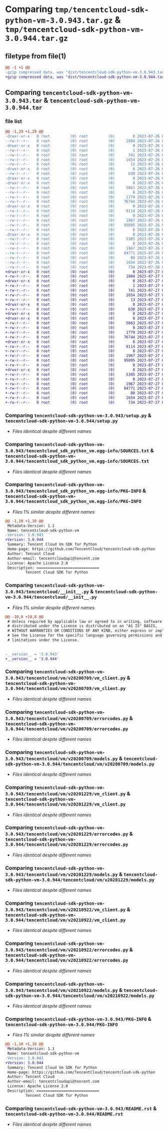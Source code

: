 # Comparing `tmp/tencentcloud-sdk-python-vm-3.0.943.tar.gz` & `tmp/tencentcloud-sdk-python-vm-3.0.944.tar.gz`

## filetype from file(1)

```diff
@@ -1 +1 @@
-gzip compressed data, was "dist/tencentcloud-sdk-python-vm-3.0.943.tar", last modified: Wed Jul 26 00:48:00 2023, max compression
+gzip compressed data, was "dist/tencentcloud-sdk-python-vm-3.0.944.tar", last modified: Thu Jul 27 02:27:15 2023, max compression
```

## Comparing `tencentcloud-sdk-python-vm-3.0.943.tar` & `tencentcloud-sdk-python-vm-3.0.944.tar`

### file list

```diff
@@ -1,29 +1,29 @@
-drwxr-xr-x   0 root         (0) root         (0)        0 2023-07-26 00:48:00.000000 tencentcloud-sdk-python-vm-3.0.943/
--rw-r--r--   0 root         (0) root         (0)     1004 2023-07-26 00:48:00.000000 tencentcloud-sdk-python-vm-3.0.943/setup.py
-drwxr-xr-x   0 root         (0) root         (0)        0 2023-07-26 00:48:00.000000 tencentcloud-sdk-python-vm-3.0.943/tencentcloud_sdk_python_vm.egg-info/
--rw-r--r--   0 root         (0) root         (0)        1 2023-07-26 00:48:00.000000 tencentcloud-sdk-python-vm-3.0.943/tencentcloud_sdk_python_vm.egg-info/dependency_links.txt
--rw-r--r--   0 root         (0) root         (0)      741 2023-07-26 00:48:00.000000 tencentcloud-sdk-python-vm-3.0.943/tencentcloud_sdk_python_vm.egg-info/SOURCES.txt
--rw-r--r--   0 root         (0) root         (0)     1654 2023-07-26 00:48:00.000000 tencentcloud-sdk-python-vm-3.0.943/tencentcloud_sdk_python_vm.egg-info/PKG-INFO
--rw-r--r--   0 root         (0) root         (0)       13 2023-07-26 00:48:00.000000 tencentcloud-sdk-python-vm-3.0.943/tencentcloud_sdk_python_vm.egg-info/top_level.txt
-drwxr-xr-x   0 root         (0) root         (0)        0 2023-07-26 00:48:00.000000 tencentcloud-sdk-python-vm-3.0.943/tencentcloud/
--rw-r--r--   0 root         (0) root         (0)      630 2023-07-26 00:48:00.000000 tencentcloud-sdk-python-vm-3.0.943/tencentcloud/__init__.py
-drwxr-xr-x   0 root         (0) root         (0)        0 2023-07-26 00:48:00.000000 tencentcloud-sdk-python-vm-3.0.943/tencentcloud/vm/
-drwxr-xr-x   0 root         (0) root         (0)        0 2023-07-26 00:48:00.000000 tencentcloud-sdk-python-vm-3.0.943/tencentcloud/vm/v20200709/
--rw-r--r--   0 root         (0) root         (0)     5863 2023-07-26 00:48:00.000000 tencentcloud-sdk-python-vm-3.0.943/tencentcloud/vm/v20200709/vm_client.py
--rw-r--r--   0 root         (0) root         (0)        0 2023-07-26 00:48:00.000000 tencentcloud-sdk-python-vm-3.0.943/tencentcloud/vm/v20200709/__init__.py
--rw-r--r--   0 root         (0) root         (0)     1779 2023-07-26 00:48:00.000000 tencentcloud-sdk-python-vm-3.0.943/tencentcloud/vm/v20200709/errorcodes.py
--rw-r--r--   0 root         (0) root         (0)    76744 2023-07-26 00:48:00.000000 tencentcloud-sdk-python-vm-3.0.943/tencentcloud/vm/v20200709/models.py
-drwxr-xr-x   0 root         (0) root         (0)        0 2023-07-26 00:48:00.000000 tencentcloud-sdk-python-vm-3.0.943/tencentcloud/vm/v20201229/
--rw-r--r--   0 root         (0) root         (0)     9114 2023-07-26 00:48:00.000000 tencentcloud-sdk-python-vm-3.0.943/tencentcloud/vm/v20201229/vm_client.py
--rw-r--r--   0 root         (0) root         (0)        0 2023-07-26 00:48:00.000000 tencentcloud-sdk-python-vm-3.0.943/tencentcloud/vm/v20201229/__init__.py
--rw-r--r--   0 root         (0) root         (0)     1967 2023-07-26 00:48:00.000000 tencentcloud-sdk-python-vm-3.0.943/tencentcloud/vm/v20201229/errorcodes.py
--rw-r--r--   0 root         (0) root         (0)    95095 2023-07-26 00:48:00.000000 tencentcloud-sdk-python-vm-3.0.943/tencentcloud/vm/v20201229/models.py
--rw-r--r--   0 root         (0) root         (0)        0 2023-07-26 00:48:00.000000 tencentcloud-sdk-python-vm-3.0.943/tencentcloud/vm/__init__.py
-drwxr-xr-x   0 root         (0) root         (0)        0 2023-07-26 00:48:00.000000 tencentcloud-sdk-python-vm-3.0.943/tencentcloud/vm/v20210922/
--rw-r--r--   0 root         (0) root         (0)     5305 2023-07-26 00:48:00.000000 tencentcloud-sdk-python-vm-3.0.943/tencentcloud/vm/v20210922/vm_client.py
--rw-r--r--   0 root         (0) root         (0)        0 2023-07-26 00:48:00.000000 tencentcloud-sdk-python-vm-3.0.943/tencentcloud/vm/v20210922/__init__.py
--rw-r--r--   0 root         (0) root         (0)     1967 2023-07-26 00:48:00.000000 tencentcloud-sdk-python-vm-3.0.943/tencentcloud/vm/v20210922/errorcodes.py
--rw-r--r--   0 root         (0) root         (0)    84771 2023-07-26 00:48:00.000000 tencentcloud-sdk-python-vm-3.0.943/tencentcloud/vm/v20210922/models.py
--rw-r--r--   0 root         (0) root         (0)       88 2023-07-26 00:48:00.000000 tencentcloud-sdk-python-vm-3.0.943/setup.cfg
--rw-r--r--   0 root         (0) root         (0)     1654 2023-07-26 00:48:00.000000 tencentcloud-sdk-python-vm-3.0.943/PKG-INFO
--rw-r--r--   0 root         (0) root         (0)      734 2023-07-26 00:48:00.000000 tencentcloud-sdk-python-vm-3.0.943/README.rst
+drwxr-xr-x   0 root         (0) root         (0)        0 2023-07-27 02:27:15.000000 tencentcloud-sdk-python-vm-3.0.944/
+-rw-r--r--   0 root         (0) root         (0)     1004 2023-07-27 02:27:15.000000 tencentcloud-sdk-python-vm-3.0.944/setup.py
+drwxr-xr-x   0 root         (0) root         (0)        0 2023-07-27 02:27:15.000000 tencentcloud-sdk-python-vm-3.0.944/tencentcloud_sdk_python_vm.egg-info/
+-rw-r--r--   0 root         (0) root         (0)        1 2023-07-27 02:27:15.000000 tencentcloud-sdk-python-vm-3.0.944/tencentcloud_sdk_python_vm.egg-info/dependency_links.txt
+-rw-r--r--   0 root         (0) root         (0)      741 2023-07-27 02:27:15.000000 tencentcloud-sdk-python-vm-3.0.944/tencentcloud_sdk_python_vm.egg-info/SOURCES.txt
+-rw-r--r--   0 root         (0) root         (0)     1654 2023-07-27 02:27:15.000000 tencentcloud-sdk-python-vm-3.0.944/tencentcloud_sdk_python_vm.egg-info/PKG-INFO
+-rw-r--r--   0 root         (0) root         (0)       13 2023-07-27 02:27:15.000000 tencentcloud-sdk-python-vm-3.0.944/tencentcloud_sdk_python_vm.egg-info/top_level.txt
+drwxr-xr-x   0 root         (0) root         (0)        0 2023-07-27 02:27:15.000000 tencentcloud-sdk-python-vm-3.0.944/tencentcloud/
+-rw-r--r--   0 root         (0) root         (0)      630 2023-07-27 02:27:15.000000 tencentcloud-sdk-python-vm-3.0.944/tencentcloud/__init__.py
+drwxr-xr-x   0 root         (0) root         (0)        0 2023-07-27 02:27:15.000000 tencentcloud-sdk-python-vm-3.0.944/tencentcloud/vm/
+drwxr-xr-x   0 root         (0) root         (0)        0 2023-07-27 02:27:15.000000 tencentcloud-sdk-python-vm-3.0.944/tencentcloud/vm/v20200709/
+-rw-r--r--   0 root         (0) root         (0)     5863 2023-07-27 02:27:15.000000 tencentcloud-sdk-python-vm-3.0.944/tencentcloud/vm/v20200709/vm_client.py
+-rw-r--r--   0 root         (0) root         (0)        0 2023-07-27 02:27:15.000000 tencentcloud-sdk-python-vm-3.0.944/tencentcloud/vm/v20200709/__init__.py
+-rw-r--r--   0 root         (0) root         (0)     1779 2023-07-27 02:27:15.000000 tencentcloud-sdk-python-vm-3.0.944/tencentcloud/vm/v20200709/errorcodes.py
+-rw-r--r--   0 root         (0) root         (0)    76744 2023-07-27 02:27:15.000000 tencentcloud-sdk-python-vm-3.0.944/tencentcloud/vm/v20200709/models.py
+drwxr-xr-x   0 root         (0) root         (0)        0 2023-07-27 02:27:15.000000 tencentcloud-sdk-python-vm-3.0.944/tencentcloud/vm/v20201229/
+-rw-r--r--   0 root         (0) root         (0)     9114 2023-07-27 02:27:15.000000 tencentcloud-sdk-python-vm-3.0.944/tencentcloud/vm/v20201229/vm_client.py
+-rw-r--r--   0 root         (0) root         (0)        0 2023-07-27 02:27:15.000000 tencentcloud-sdk-python-vm-3.0.944/tencentcloud/vm/v20201229/__init__.py
+-rw-r--r--   0 root         (0) root         (0)     1967 2023-07-27 02:27:15.000000 tencentcloud-sdk-python-vm-3.0.944/tencentcloud/vm/v20201229/errorcodes.py
+-rw-r--r--   0 root         (0) root         (0)    95095 2023-07-27 02:27:15.000000 tencentcloud-sdk-python-vm-3.0.944/tencentcloud/vm/v20201229/models.py
+-rw-r--r--   0 root         (0) root         (0)        0 2023-07-27 02:27:15.000000 tencentcloud-sdk-python-vm-3.0.944/tencentcloud/vm/__init__.py
+drwxr-xr-x   0 root         (0) root         (0)        0 2023-07-27 02:27:15.000000 tencentcloud-sdk-python-vm-3.0.944/tencentcloud/vm/v20210922/
+-rw-r--r--   0 root         (0) root         (0)     5305 2023-07-27 02:27:15.000000 tencentcloud-sdk-python-vm-3.0.944/tencentcloud/vm/v20210922/vm_client.py
+-rw-r--r--   0 root         (0) root         (0)        0 2023-07-27 02:27:15.000000 tencentcloud-sdk-python-vm-3.0.944/tencentcloud/vm/v20210922/__init__.py
+-rw-r--r--   0 root         (0) root         (0)     1967 2023-07-27 02:27:15.000000 tencentcloud-sdk-python-vm-3.0.944/tencentcloud/vm/v20210922/errorcodes.py
+-rw-r--r--   0 root         (0) root         (0)    84771 2023-07-27 02:27:15.000000 tencentcloud-sdk-python-vm-3.0.944/tencentcloud/vm/v20210922/models.py
+-rw-r--r--   0 root         (0) root         (0)       88 2023-07-27 02:27:15.000000 tencentcloud-sdk-python-vm-3.0.944/setup.cfg
+-rw-r--r--   0 root         (0) root         (0)     1654 2023-07-27 02:27:15.000000 tencentcloud-sdk-python-vm-3.0.944/PKG-INFO
+-rw-r--r--   0 root         (0) root         (0)      734 2023-07-27 02:27:15.000000 tencentcloud-sdk-python-vm-3.0.944/README.rst
```

### Comparing `tencentcloud-sdk-python-vm-3.0.943/setup.py` & `tencentcloud-sdk-python-vm-3.0.944/setup.py`

 * *Files identical despite different names*

### Comparing `tencentcloud-sdk-python-vm-3.0.943/tencentcloud_sdk_python_vm.egg-info/SOURCES.txt` & `tencentcloud-sdk-python-vm-3.0.944/tencentcloud_sdk_python_vm.egg-info/SOURCES.txt`

 * *Files identical despite different names*

### Comparing `tencentcloud-sdk-python-vm-3.0.943/tencentcloud_sdk_python_vm.egg-info/PKG-INFO` & `tencentcloud-sdk-python-vm-3.0.944/tencentcloud_sdk_python_vm.egg-info/PKG-INFO`

 * *Files 1% similar despite different names*

```diff
@@ -1,10 +1,10 @@
 Metadata-Version: 1.1
 Name: tencentcloud-sdk-python-vm
-Version: 3.0.943
+Version: 3.0.944
 Summary: Tencent Cloud Vm SDK for Python
 Home-page: https://github.com/TencentCloud/tencentcloud-sdk-python
 Author: Tencent Cloud
 Author-email: tencentcloudapi@tencent.com
 License: Apache License 2.0
 Description: ============================
         Tencent Cloud SDK for Python
```

### Comparing `tencentcloud-sdk-python-vm-3.0.943/tencentcloud/__init__.py` & `tencentcloud-sdk-python-vm-3.0.944/tencentcloud/__init__.py`

 * *Files 1% similar despite different names*

```diff
@@ -10,8 +10,8 @@
 # Unless required by applicable law or agreed to in writing, software
 # distributed under the License is distributed on an "AS IS" BASIS,
 # WITHOUT WARRANTIES OR CONDITIONS OF ANY KIND, either express or implied.
 # See the License for the specific language governing permissions and
 # limitations under the License.
 
 
-__version__ = '3.0.943'
+__version__ = '3.0.944'
```

### Comparing `tencentcloud-sdk-python-vm-3.0.943/tencentcloud/vm/v20200709/vm_client.py` & `tencentcloud-sdk-python-vm-3.0.944/tencentcloud/vm/v20200709/vm_client.py`

 * *Files identical despite different names*

### Comparing `tencentcloud-sdk-python-vm-3.0.943/tencentcloud/vm/v20200709/errorcodes.py` & `tencentcloud-sdk-python-vm-3.0.944/tencentcloud/vm/v20200709/errorcodes.py`

 * *Files identical despite different names*

### Comparing `tencentcloud-sdk-python-vm-3.0.943/tencentcloud/vm/v20200709/models.py` & `tencentcloud-sdk-python-vm-3.0.944/tencentcloud/vm/v20200709/models.py`

 * *Files identical despite different names*

### Comparing `tencentcloud-sdk-python-vm-3.0.943/tencentcloud/vm/v20201229/vm_client.py` & `tencentcloud-sdk-python-vm-3.0.944/tencentcloud/vm/v20201229/vm_client.py`

 * *Files identical despite different names*

### Comparing `tencentcloud-sdk-python-vm-3.0.943/tencentcloud/vm/v20201229/errorcodes.py` & `tencentcloud-sdk-python-vm-3.0.944/tencentcloud/vm/v20201229/errorcodes.py`

 * *Files identical despite different names*

### Comparing `tencentcloud-sdk-python-vm-3.0.943/tencentcloud/vm/v20201229/models.py` & `tencentcloud-sdk-python-vm-3.0.944/tencentcloud/vm/v20201229/models.py`

 * *Files identical despite different names*

### Comparing `tencentcloud-sdk-python-vm-3.0.943/tencentcloud/vm/v20210922/vm_client.py` & `tencentcloud-sdk-python-vm-3.0.944/tencentcloud/vm/v20210922/vm_client.py`

 * *Files identical despite different names*

### Comparing `tencentcloud-sdk-python-vm-3.0.943/tencentcloud/vm/v20210922/errorcodes.py` & `tencentcloud-sdk-python-vm-3.0.944/tencentcloud/vm/v20210922/errorcodes.py`

 * *Files identical despite different names*

### Comparing `tencentcloud-sdk-python-vm-3.0.943/tencentcloud/vm/v20210922/models.py` & `tencentcloud-sdk-python-vm-3.0.944/tencentcloud/vm/v20210922/models.py`

 * *Files identical despite different names*

### Comparing `tencentcloud-sdk-python-vm-3.0.943/PKG-INFO` & `tencentcloud-sdk-python-vm-3.0.944/PKG-INFO`

 * *Files 1% similar despite different names*

```diff
@@ -1,10 +1,10 @@
 Metadata-Version: 1.1
 Name: tencentcloud-sdk-python-vm
-Version: 3.0.943
+Version: 3.0.944
 Summary: Tencent Cloud Vm SDK for Python
 Home-page: https://github.com/TencentCloud/tencentcloud-sdk-python
 Author: Tencent Cloud
 Author-email: tencentcloudapi@tencent.com
 License: Apache License 2.0
 Description: ============================
         Tencent Cloud SDK for Python
```

### Comparing `tencentcloud-sdk-python-vm-3.0.943/README.rst` & `tencentcloud-sdk-python-vm-3.0.944/README.rst`

 * *Files identical despite different names*

